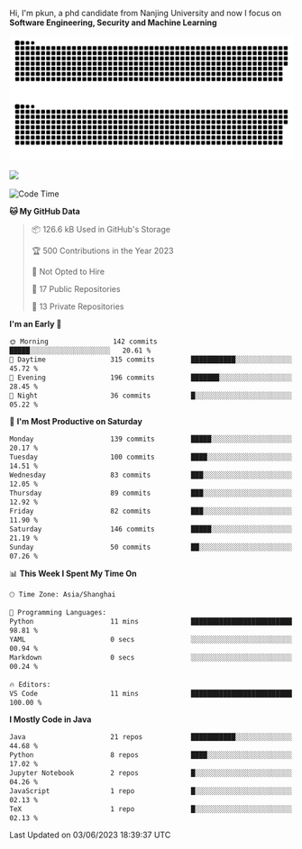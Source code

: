 Hi, I'm pkun, a phd candidate from Nanjing University and now I focus on **Software Engineering, Security and Machine Learning**

![GitHub Snake Light](https://github.com/pppppkun/pppppkun/blob/output/github-snake.svg#gh-light-mode-only)
![GitHub Snake dark](https://github.com/pppppkun/pppppkun/blob/output/github-snake-dark.svg#gh-dark-mode-only)

![](https://komarev.com/ghpvc/?username=pppppkun)
<!--START_SECTION:waka-->
![Code Time](http://img.shields.io/badge/Code%20Time-1%2C747%20hrs%2010%20mins-blue)

**🐱 My GitHub Data** 

> 📦 126.6 kB Used in GitHub's Storage 
 > 
> 🏆 500 Contributions in the Year 2023
 > 
> 🚫 Not Opted to Hire
 > 
> 📜 17 Public Repositories 
 > 
> 🔑 13 Private Repositories 
 > 
**I'm an Early 🐤** 

```text
🌞 Morning                142 commits         █████░░░░░░░░░░░░░░░░░░░░   20.61 % 
🌆 Daytime                315 commits         ███████████░░░░░░░░░░░░░░   45.72 % 
🌃 Evening                196 commits         ███████░░░░░░░░░░░░░░░░░░   28.45 % 
🌙 Night                  36 commits          █░░░░░░░░░░░░░░░░░░░░░░░░   05.22 % 
```
📅 **I'm Most Productive on Saturday** 

```text
Monday                   139 commits         █████░░░░░░░░░░░░░░░░░░░░   20.17 % 
Tuesday                  100 commits         ████░░░░░░░░░░░░░░░░░░░░░   14.51 % 
Wednesday                83 commits          ███░░░░░░░░░░░░░░░░░░░░░░   12.05 % 
Thursday                 89 commits          ███░░░░░░░░░░░░░░░░░░░░░░   12.92 % 
Friday                   82 commits          ███░░░░░░░░░░░░░░░░░░░░░░   11.90 % 
Saturday                 146 commits         █████░░░░░░░░░░░░░░░░░░░░   21.19 % 
Sunday                   50 commits          ██░░░░░░░░░░░░░░░░░░░░░░░   07.26 % 
```


📊 **This Week I Spent My Time On** 

```text
🕑︎ Time Zone: Asia/Shanghai

💬 Programming Languages: 
Python                   11 mins             █████████████████████████   98.81 % 
YAML                     0 secs              ░░░░░░░░░░░░░░░░░░░░░░░░░   00.94 % 
Markdown                 0 secs              ░░░░░░░░░░░░░░░░░░░░░░░░░   00.24 % 

🔥 Editors: 
VS Code                  11 mins             █████████████████████████   100.00 % 
```

**I Mostly Code in Java** 

```text
Java                     21 repos            ███████████░░░░░░░░░░░░░░   44.68 % 
Python                   8 repos             ████░░░░░░░░░░░░░░░░░░░░░   17.02 % 
Jupyter Notebook         2 repos             █░░░░░░░░░░░░░░░░░░░░░░░░   04.26 % 
JavaScript               1 repo              █░░░░░░░░░░░░░░░░░░░░░░░░   02.13 % 
TeX                      1 repo              █░░░░░░░░░░░░░░░░░░░░░░░░   02.13 % 
```




 Last Updated on 03/06/2023 18:39:37 UTC
<!--END_SECTION:waka-->
